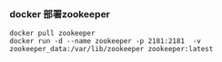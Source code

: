 

### docker 部署zookeeper
```shell
docker pull zookeeper
docker run -d --name zookeeper -p 2181:2181  -v zookeeper_data:/var/lib/zookeeper zookeeper:latest
```



